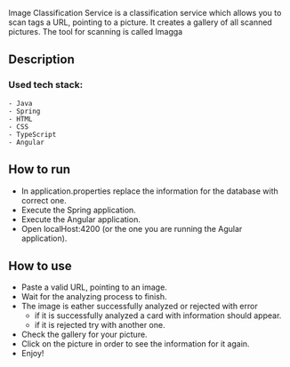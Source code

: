 Image Classification Service is a classification service which allows you to scan tags a URL, pointing to a picture. It creates a gallery of all scanned pictures. The tool for scanning is called Imagga

## Description

### Used tech stack:
    - Java
    - Spring
    - HTML
    - CSS
    - TypeScript
    - Angular

## How to run

* In application.properties replace the information for the database with correct one.
* Execute the Spring application.
* Execute the Angular application.
* Open localHost:4200 (or the one you are running the Agular application).

## How to use 

* Paste a valid URL, pointing to an image.
* Wait for the analyzing process to finish.
* The image is eather successfully analyzed or rejected with error 
    - if it is successfully analyzed a card with information should appear. 
    - if it is rejected try with another one.
* Check the gallery for your picture.
* Click on the picture in order to see the information for it again. 
* Enjoy!
